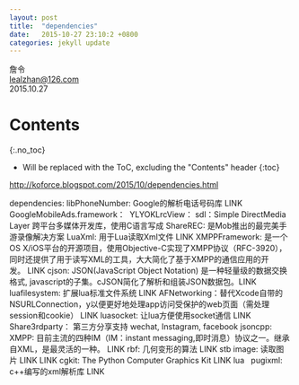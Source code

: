 ```yaml
---
layout: post
title:  "dependencies"
date:   2015-10-27 23:10:2 +0800
categories: jekyll update
---
```


詹令   
lealzhan@126.com    
2015.10.27   

# Contents
{:.no_toc}

* Will be replaced with the ToC, excluding the "Contents" header
{:toc}

http://koforce.blogspot.com/2015/10/dependencies.html

dependencies:
libPhoneNumber: Google的解析电话号码库 LINK
GoogleMobileAds.framework： 
YLYOKLrcView：
sdl：Simple DirectMedia Layer 跨平台多媒体开发库，使用C语言写成
ShareREC: 是Mob推出的最完美手游录像解决方案
LuaXml: 用于Lua读取Xml文件 LINK
XMPPFramework: 是一个OS X/iOS平台的开源项目，使用Objective-C实现了XMPP协议（RFC-3920），同时还提供了用于读写XML的工具，大大简化了基于XMPP的通信应用的开发。 LINK
cjson: JSON(JavaScript Object Notation) 是一种轻量级的数据交换格式, javascript的子集。cJSON简化了解析和组装JSON数据包。LINK
luafilesystem: 扩展lua标准文件系统 LINK
AFNetworking：替代Xcode自带的NSURLConnection，y以便更好地处理app访问受保护的web页面（需处理session和cookie） LINK
luasocket: 让lua方便使用socket通信 LINK
Share3rdparty： 第三方分享支持 wechat, Instagram, facebook
jsoncpp:
XMPP: 目前主流的四种IM（IM：instant messaging,即时消息）协议之一。继承自XML，是最灵活的一种。 LINK
rbf: 几何变形的算法 LINK
stb image: 读取图片 LINK LINK
cgkit: The Python Computer Graphics Kit LINK
lua
 
pugixml: c++编写的xml解析库 LINK



